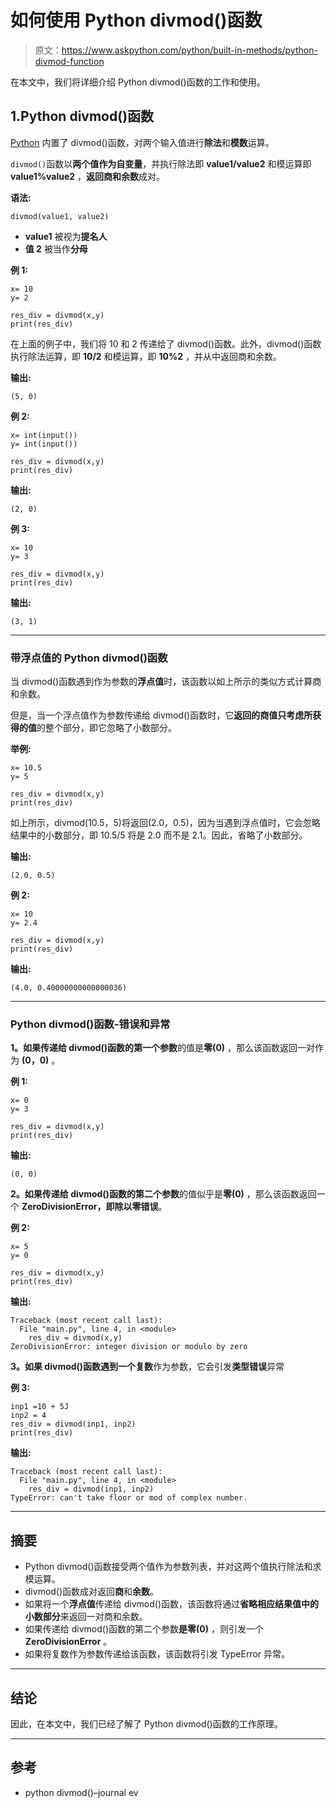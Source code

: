 # 如何使用 Python divmod()函数

> 原文：<https://www.askpython.com/python/built-in-methods/python-divmod-function>

在本文中，我们将详细介绍 Python divmod()函数的工作和使用。

## 1.Python divmod()函数

[Python](https://www.askpython.com/python) 内置了 divmod()函数，对两个输入值进行**除法**和**模数**运算。

`divmod()`函数以**两个值作为自变量**，并执行除法即 **value1/value2** 和模运算即 **value1%value2** ，**返回商和余数**成对。

**语法:**

```
divmod(value1, value2)

```

*   **value1** 被视为**提名人**
*   **值 2** 被当作**分母**

**例 1:**

```
x= 10
y= 2

res_div = divmod(x,y)
print(res_div)

```

在上面的例子中，我们将 10 和 2 传递给了 divmod()函数。此外，divmod()函数执行除法运算，即 **10/2** 和模运算，即 **10%2** ，并从中返回商和余数。

**输出:**

```
(5, 0) 

```

**例 2:**

```
x= int(input())
y= int(input())

res_div = divmod(x,y)
print(res_div)

```

**输出:**

```
(2, 0)

```

**例 3:**

```
x= 10
y= 3

res_div = divmod(x,y)
print(res_div)

```

**输出:**

```
(3, 1)

```

* * *

### **带浮点值的 Python divmod()函数**

当 divmod()函数遇到作为参数的**浮点值**时，该函数以如上所示的类似方式计算商和余数。

但是，当一个浮点值作为参数传递给 divmod()函数时，它**返回的商值只考虑所获得的值**的整个部分，即它忽略了小数部分。

**举例:**

```
x= 10.5
y= 5

res_div = divmod(x,y)
print(res_div)

```

如上所示，divmod(10.5，5)将返回(2.0，0.5)，因为当遇到浮点值时，它会忽略结果中的小数部分，即 10.5/5 将是 2.0 而不是 2.1。因此，省略了小数部分。

**输出:**

```
(2.0, 0.5)

```

**例 2:**

```
x= 10
y= 2.4

res_div = divmod(x,y)
print(res_div)

```

**输出:**

```
(4.0, 0.40000000000000036)

```

* * *

### Python divmod()函数-错误和异常

**1。**如果传递给 divmod()函数的**第一个参数**的值是**零(0)** ，那么该函数返回一对作为 **(0，0)** 。

**例 1:**

```
x= 0
y= 3

res_div = divmod(x,y)
print(res_div)

```

**输出:**

```
(0, 0)

```

**2。**如果传递给 divmod()函数的**第二个参数**的值似乎是**零(0)** ，那么该函数返回一个 **ZeroDivisionError，即除以零错误**。

**例 2:**

```
x= 5
y= 0

res_div = divmod(x,y)
print(res_div)

```

**输出:**

```
Traceback (most recent call last):
  File "main.py", line 4, in <module>
    res_div = divmod(x,y)
ZeroDivisionError: integer division or modulo by zero

```

**3。**如果 divmod()函数遇到一个**复数**作为参数，它会引发**类型错误**异常

**例 3:**

```
inp1 =10 + 5J
inp2 = 4
res_div = divmod(inp1, inp2)
print(res_div)

```

**输出:**

```
Traceback (most recent call last):
  File "main.py", line 4, in <module>
    res_div = divmod(inp1, inp2)
TypeError: can't take floor or mod of complex number.

```

* * *

## 摘要

*   Python divmod()函数接受两个值作为参数列表，并对这两个值执行除法和求模运算。
*   divmod()函数成对返回**商**和**余数**。
*   如果将一个**浮点值**传递给 divmod()函数，该函数将通过**省略相应结果值中的小数部分**来返回一对商和余数。
*   如果传递给 divmod()函数的第二个参数**是零(0)** ，则引发一个 **ZeroDivisionError** 。
*   如果将复数作为参数传递给该函数，该函数将引发 TypeError 异常。

* * *

## 结论

因此，在本文中，我们已经了解了 Python divmod()函数的工作原理。

* * *

## 参考

*   python divmod()–journal ev
